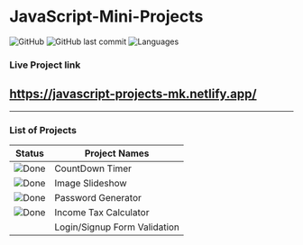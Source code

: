 # JavaScript-Mini-Projects

![GitHub](https://img.shields.io/github/license/mohitkhedkar/JavaScript-Mini-Projects?style=for-the-badge)
![GitHub last commit](https://img.shields.io/github/last-commit/mohitkhedkar/JavaScript-Mini-Projects?style=for-the-badge)
![Languages](https://img.shields.io/github/languages/count/mohitkhedkar/JavaScript-Mini-Projects?style=for-the-badge)

### Live Project link

## https://javascript-projects-mk.netlify.app/

---

### List of Projects

[done]: https://user-images.githubusercontent.com/29199184/32275438-8385f5c0-bf0b-11e7-9406-42265f71e2bd.png "Done"

| Status        | Project Names                |
| ------------- | ---------------------------- |
| ![Done][done] | CountDown Timer              |
| ![Done][done] | Image Slideshow              |
| ![Done][done] | Password Generator           |
| ![Done][done] | Income Tax Calculator        |
|               | Login/Signup Form Validation |
